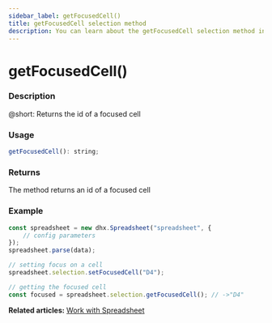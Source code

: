 ```yaml
---
sidebar_label: getFocusedCell() 
title: getFocusedCell selection method
description: You can learn about the getFocusedCell selection method in the documentation of the DHTMLX JavaScript Spreadsheet library. Browse developer guides and API reference, try out code examples and live demos, and download a free 30-day evaluation version of DHTMLX Spreadsheet.
---
```


# getFocusedCell()

### Description

@short: Returns the id of a focused cell

### Usage

~~~jsx
getFocusedCell(): string;
~~~

### Returns

The method returns an id of a focused cell

### Example

~~~jsx {7,10}
const spreadsheet = new dhx.Spreadsheet("spreadsheet", {
    // config parameters
});
spreadsheet.parse(data);

// setting focus on a cell
spreadsheet.selection.setFocusedCell("D4");

// getting the focused cell
const focused = spreadsheet.selection.getFocusedCell(); // ->"D4"
~~~

**Related articles:** [Work with Spreadsheet](working_with_ssheet.md#setting-focus-on-a-cell)
